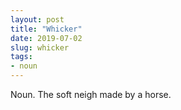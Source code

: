 ```yaml
---
layout: post
title: "Whicker"
date: 2019-07-02
slug: whicker
tags:
- noun
---
```


Noun. The soft neigh made by a horse.
